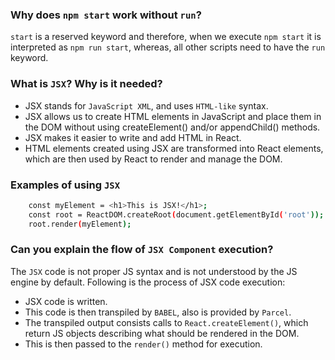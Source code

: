 ### Why does `npm start` work without `run`?

`start` is a reserved keyword and therefore, when we execute `npm start` it is interpreted as `npm run start`, whereas, all other scripts need to have the `run` keyword.

### What is `JSX`? Why is it needed?

- JSX stands for `JavaScript XML`, and uses `HTML-like` syntax.
- JSX allows us to create HTML elements in JavaScript and place them in the DOM without using createElement() and/or appendChild() methods.
- JSX makes it easier to write and add HTML in React.
- HTML elements created using JSX are transformed into React elements, which are then used by React to render and manage the DOM.

### Examples of using `JSX`

```sh
    const myElement = <h1>This is JSX!</h1>;
    const root = ReactDOM.createRoot(document.getElementById('root'));
    root.render(myElement);
```

### Can you explain the flow of `JSX Component` execution?

The `JSX` code is not proper JS syntax and is not understood by the JS engine by default. Following is the process of JSX code execution:

- JSX code is written.
- This code is then transpiled by `BABEL`, also is provided by `Parcel`.
- The transpiled output consists calls to `React.createElement()`, which return JS objects describing what should be rendered in the DOM.
- This is then passed to the `render()` method for execution.
